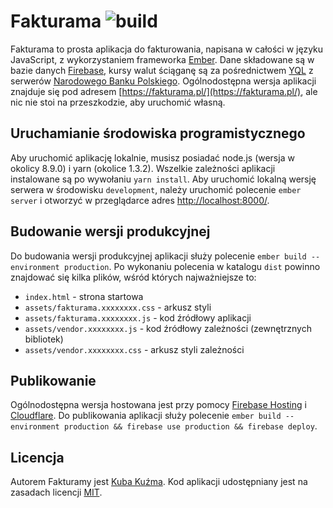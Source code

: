 # Fakturama ![build](https://travis-ci.org/lowski/fakturama.svg?branch=master)

Fakturama to prosta aplikacja do fakturowania, napisana w całości w języku JavaScript, z wykorzystaniem frameworka [Ember](http://emberjs.com/). Dane składowane są w bazie danych [Firebase](https://www.firebase.com/), kursy walut ściąganę są za pośrednictwem [YQL](http://developer.yahoo.com/yql/) z serwerów [Narodowego Banku Polskiego](http://www.nbp.pl/kursy/xml/). Ogólnodostępna wersja aplikacji znajduje się pod adresem [https://fakturama.pl/](https://fakturama.pl/), ale nic nie stoi na przeszkodzie, aby uruchomić własną.

## Uruchamianie środowiska programistycznego

Aby uruchomić aplikację lokalnie, musisz posiadać node.js (wersja w okolicy 8.9.0) i yarn (okolice 1.3.2). Wszelkie zależności aplikacji instalowane są po wywołaniu `yarn install`. Aby uruchomić lokalną wersję serwera w środowisku `development`, należy uruchomić polecenie `ember server` i otworzyć w przeglądarce adres [http://localhost:8000/](http://localhost:8000/).

## Budowanie wersji produkcyjnej

Do budowania wersji produkcyjnej aplikacji służy polecenie `ember build --environment production`. Po wykonaniu polecenia w katalogu `dist` powinno znajdować się kilka plików, wśród których najważniejsze to:

* `index.html` - strona startowa
* `assets/fakturama.xxxxxxxx.css` - arkusz styli
* `assets/fakturama.xxxxxxxx.js` - kod źródłowy aplikacji
* `assets/vendor.xxxxxxxx.js` - kod źródłowy zależności (zewnętrznych bibliotek)
* `assets/vendor.xxxxxxxx.css` - arkusz styli zależności

## Publikowanie

Ogólnodostępna wersja hostowana jest przy pomocy [Firebase Hosting](https://firebase.google.com/) i [Cloudflare](https://www.cloudflare.com/). Do publikowania aplikacji służy polecenie `ember build --environment production && firebase use production && firebase deploy`.

## Licencja

Autorem Fakturamy jest [Kuba Kuźma](https://kubakuzma.com/). Kod aplikacji udostępniany jest na zasadach licencji [MIT](https://raw.githubusercontent.com/cowbell/fakturama/master/LICENSE).
